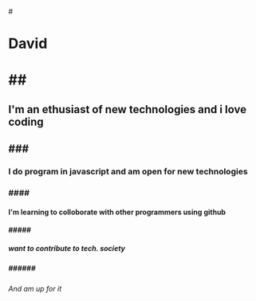 #<h1>David<h1>
##<h2>I'm an ethusiast of new technologies and i love coding<h2>
###<h3>I do program in javascript and am open for new technologies<h3>
####<h4>I'm learning to colloborate with other programmers using github<h4>
#####<h5>want to contribute to tech. society<h5>
######<h6>And am up for it<h6>
